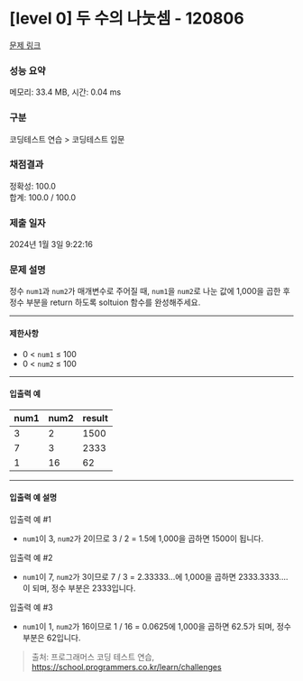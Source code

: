 # [level 0] 두 수의 나눗셈 - 120806 

[문제 링크](https://school.programmers.co.kr/learn/courses/30/lessons/120806) 

### 성능 요약

메모리: 33.4 MB, 시간: 0.04 ms

### 구분

코딩테스트 연습 > 코딩테스트 입문

### 채점결과

정확성: 100.0<br/>합계: 100.0 / 100.0

### 제출 일자

2024년 1월 3일 9:22:16

### 문제 설명

<p>정수 <code>num1</code>과 <code>num2</code>가 매개변수로 주어질 때, <code>num1</code>을 <code>num2</code>로 나눈 값에 1,000을 곱한 후 정수 부분을 return 하도록 soltuion 함수를 완성해주세요.</p>

<hr>

<h4>제한사항</h4>

<ul>
<li>0 &lt; <code>num1</code> ≤ 100</li>
<li>0 &lt; <code>num2</code> ≤ 100</li>
</ul>

<hr>

<h4>입출력 예</h4>
<table class="table">
        <thead><tr>
<th>num1</th>
<th>num2</th>
<th>result</th>
</tr>
</thead>
        <tbody><tr>
<td>3</td>
<td>2</td>
<td>1500</td>
</tr>
<tr>
<td>7</td>
<td>3</td>
<td>2333</td>
</tr>
<tr>
<td>1</td>
<td>16</td>
<td>62</td>
</tr>
</tbody>
      </table>
<hr>

<h4>입출력 예 설명</h4>

<p>입출력 예 #1</p>

<ul>
<li><code>num1</code>이 3, <code>num2</code>가 2이므로 3 / 2 = 1.5에 1,000을 곱하면 1500이 됩니다.</li>
</ul>

<p>입출력 예 #2</p>

<ul>
<li><code>num1</code>이 7, <code>num2</code>가 3이므로 7 / 3 = 2.33333...에 1,000을 곱하면 2333.3333.... 이 되며, 정수 부분은 2333입니다.</li>
</ul>

<p>입출력 예 #3</p>

<ul>
<li><code>num1</code>이 1, <code>num2</code>가 16이므로 1 / 16 = 0.0625에 1,000을 곱하면 62.5가 되며, 정수 부분은 62입니다.</li>
</ul>


> 출처: 프로그래머스 코딩 테스트 연습, https://school.programmers.co.kr/learn/challenges
